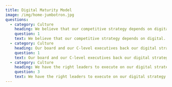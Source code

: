 ```yaml
---
title: Digital Maturity Model
image: /img/home-jumbotron.jpg
questions:
  - category: Culture
    heading: We believe that our competitive strategy depends on digital.
    question: 1
    text: We believe that our competitive strategy depends on digital.
  - category: Culture
    heading: Our board and our C-level executives back our digital strategy.
    question: 1
    text: Our board and our C-level executives back our digital strategy.
  - category: Culture
    heading: We have the right leaders to execute on our digital strategy day to day.
    question: 3
    text: We have the right leaders to execute on our digital strategy day to day.
---
```


